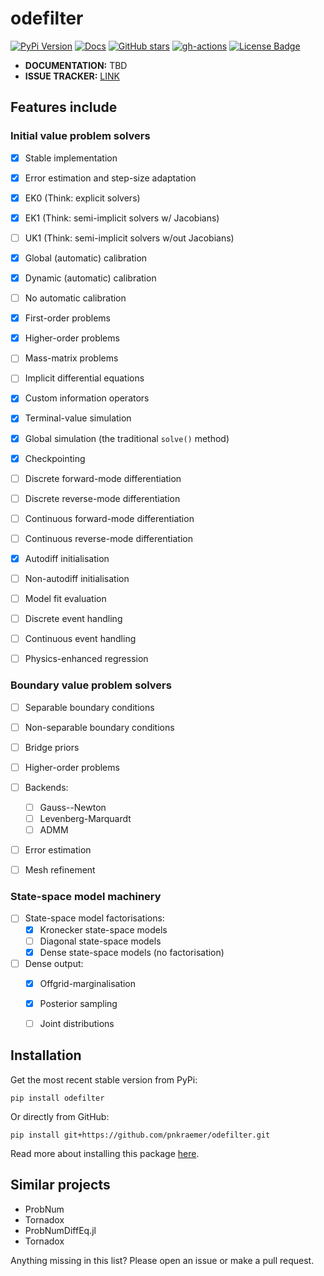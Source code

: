 # odefilter

[![PyPi Version](https://img.shields.io/pypi/v/odefilter.svg?style=flat-square)](https://pypi.org/project/odefilter/)
[![Docs](https://readthedocs.org/projects/pip/badge/?version=latest&style=flat-square)](https://odefilter.readthedocs.io)
[![GitHub stars](https://img.shields.io/github/stars/pnkraemer/odefilter.svg?style=flat-square&logo=github&label=Stars&logoColor=white)](https://github.com/pnkraemer/odefilter)
[![gh-actions](https://img.shields.io/github/workflow/status/pnkraemer/odefilter/ci?style=flat-square)](https://github.com/pnkraemer/odefilter/actions?query=workflow%3Aci)
<a href="https://github.com/pnkraemer/odefilter/blob/master/LICENSE"><img src="https://img.shields.io/github/license/pnkraemer/odefilter?style=flat-square&color=2b9348" alt="License Badge"/></a>



* **DOCUMENTATION:** TBD
* **ISSUE TRACKER:** [LINK](https://github.com/pnkraemer/odefilter/issues)


## Features include

### Initial value problem solvers
- [x] Stable implementation
- [x] Error estimation and step-size adaptation
- [x] EK0 (Think: explicit solvers)
- [x] EK1 (Think: semi-implicit solvers w/ Jacobians)
- [ ] UK1 (Think: semi-implicit solvers w/out Jacobians)
- [x] Global (automatic) calibration
- [x] Dynamic (automatic) calibration
- [ ] No automatic calibration
- [x] First-order problems
- [x] Higher-order problems
- [ ] Mass-matrix problems 
- [ ] Implicit differential equations
- [x] Custom information operators
- [x] Terminal-value simulation
- [x] Global simulation (the traditional ``solve()`` method)
- [x] Checkpointing
- [ ] Discrete forward-mode differentiation
- [ ] Discrete reverse-mode differentiation
- [ ] Continuous forward-mode differentiation
- [ ] Continuous reverse-mode differentiation
- [x] Autodiff initialisation
- [ ] Non-autodiff initialisation
- [ ] Model fit evaluation
- [ ] Discrete event handling
- [ ] Continuous event handling
- [ ] Physics-enhanced regression


### Boundary value problem solvers
- [ ] Separable boundary conditions
- [ ] Non-separable boundary conditions
- [ ] Bridge priors
- [ ] Higher-order problems
- [ ] Backends:
  - [ ] Gauss--Newton
  - [ ] Levenberg-Marquardt
  - [ ] ADMM
- [ ] Error estimation
- [ ] Mesh refinement


### State-space model machinery
- [ ] State-space model factorisations:
  - [x] Kronecker state-space models
  - [ ] Diagonal state-space models
  - [x] Dense state-space models (no factorisation)
- [ ] Dense output:
  - [x] Offgrid-marginalisation
  - [x] Posterior sampling
  - [ ] Joint distributions


## Installation

Get the most recent stable version from PyPi:

```
pip install odefilter
```
Or directly from GitHub:
```
pip install git+https://github.com/pnkraemer/odefilter.git
```

Read more about installing this package [here](https://odefilter.readthedocs.io/en/latest/getting_started/installation.html).


## Similar projects

* ProbNum
* Tornadox
* ProbNumDiffEq.jl
* Tornadox



Anything missing in this list? Please open an issue or make a pull request.
